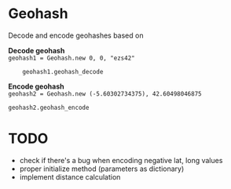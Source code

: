 <h1>Geohash</h1>

<p>Decode and encode geohashes based on <a href="http://en.wikipedia.org/wiki/Geohash"></a>
</p>

<p><strong>Decode geohash</strong> </br>
	<code >geohash1 = Geohash.new 0, 0, "ezs42" </br>
	geohash1.geohash_decode</code>
</p>

<p><strong>Encode geohash</strong></br>
	<code>geohash2 = Geohash.new (-5.60302734375), 42.60498046875 </br>
geohash2.geohash_encode</code>
</p>




<h1>TODO</h1> 
<ul>
	<li>check if there's a bug when encoding negative lat, long values </li>
	<li>proper initialize method (parameters as dictionary)</li>
	<li>implement distance calculation</li>
</ul>